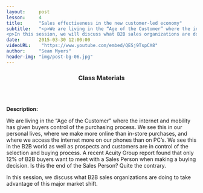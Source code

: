 ```yaml
---
layout:     post
lesson:		4
title:      "Sales effectiveness in the new customer-led economy"
subtitle:   "<p>We are living in the “Age of the Customer” where the internet and mobility has given buyers control of the purchasing process.  We see this in our personal lives, where we make more online than in-store purchases, and where we access the internet more on our phones than on PC’s.  We see this in the B2B world as well as prospects and customers are in control of the selection and buying process. A recent Acuity Group report found that only 12% of B2B buyers want to meet with a Sales Person when making a buying decision. Is this the end of the Sales Person?  Quite the contrary.</p>
<p>In this session, we will discuss what B2B sales organizations are doing to take advantage of this major market shift.</p>"
date:       2015-03-30 12:00:00
videoURL:    "https://www.youtube.com/embed/QESj9TspCX8"
author:     "Sean Myers"
header-img: "img/post-bg-06.jpg"
---
```


<h3 style="text-align:center;">Class Materials</h3>
<section class="materials text-center">
<!--
<a href="" target="blank">Article 1</a>
<br>
<a href="" target="blank">Article 2</a>
<br>
<a href="" target="blank">Article 3</a>
-->
<br>

<br>

</section>

<p><b>Description:</b></p>

<p>We are living in the “Age of the Customer” where the internet and mobility has given buyers control of the purchasing process.  We see this in our personal lives, where we make more online than in-store purchases, and where we access the internet more on our phones than on PC’s.  We see this in the B2B world as well as prospects and customers are in control of the selection and buying process. A recent Acuity Group report found that only 12% of B2B buyers want to meet with a Sales Person when making a buying decision. Is this the end of the Sales Person?  Quite the contrary.</p>
<p>In this session, we discuss what B2B sales organizations are doing to take advantage of this major market shift.</p>

<br>